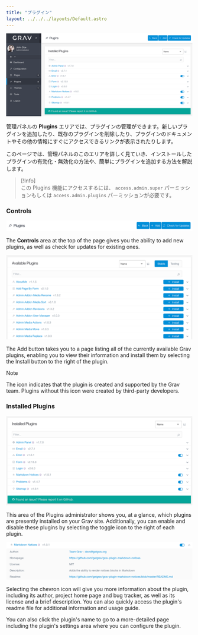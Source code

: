 ```yaml
---
title: "プラグイン"
layout: ../../../layouts/Default.astro
---
```


![Admin Plugins](plugins.png)

管理パネルの **Plugins** エリアでは、プラグインの管理ができます。新しいプラグインを追加したり、既存のプラグインを削除したり、プラグインのドキュメントやその他の情報にすぐにアクセスできるリンクが表示されたりします。

このページでは、管理パネルのこのエリアを詳しく見ていき、インストールしたプラグインの有効化・無効化の方法や、簡単にプラグインを追加する方法を解説します。

> [!Info]  
> この Plugins 機能にアクセスするには、 `access.admin.super` パーミッションもしくは `access.admin.plugins` パーミッションが必要です。

### Controls

![Admin Plugins](plugins-1.png)


The **Controls** area at the top of the page gives you the ability to add new plugins, as well as check for updates for existing ones.

![Admin Plugins](plugins-2.png)

The <i class="fa fa-plus"></i> Add button takes you to a page listing all of the currently available Grav plugins, enabling you to view their information and install them by selecting the <i class="fa fa-plus"></i> Install button to the right of the plugin.

> [!Note]  
> The <span color="purple"><i class="fa fa-check-circle"></i></span> icon indicates that the plugin is created and supported by the Grav team. Plugins without this icon were created by third-party developers.

### Installed Plugins

![Admin Plugins](plugins-4.png)

This area of the Plugins administrator shows you, at a glance, which plugins are presently installed on your Grav site. Additionally, you can enable and disable these plugins by selecting the <i class="fa fa-fw fa-toggle-on"></i> toggle icon to the right of each plugin.

![Admin Plugins](plugins-3.png)

Selecting the <i class="fa fa-chevron-down"></i> chevron icon will give you more information about the plugin, including its author, project home page and bug tracker, as well as its license and a brief description. You can also quickly access the plugin's readme file for additional information and usage guide.

You can also click the plugin's name to go to a more-detailed page including the plugin's settings area where you can configure the plugin.

